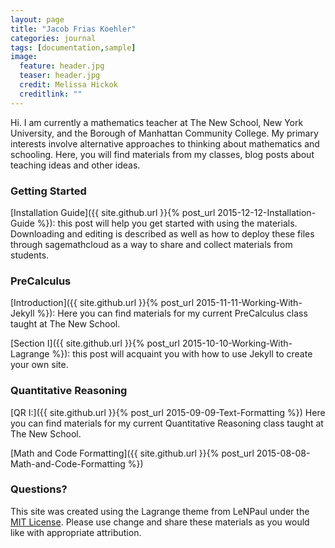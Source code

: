 ```yaml
---
layout: page
title: "Jacob Frias Koehler"
categories: journal
tags: [documentation,sample]
image:
  feature: header.jpg
  teaser: header.jpg
  credit: Melissa Hickok
  creditlink: ""
---
```

Hi.  I am currently a mathematics teacher at The New School, New York University, and the Borough of Manhattan Community College.  My primary interests involve alternative approaches to thinking about mathematics and schooling.  Here, you will find materials from my classes, blog posts about teaching ideas and other ideas.

### Getting Started

[Installation Guide]({{ site.github.url }}{% post_url 2015-12-12-Installation-Guide %}): this post will help you get started with using the materials.  Downloading and editing is described as well as how to deploy these files through sagemathcloud as a way to share and collect materials from students.

### PreCalculus

[Introduction]({{ site.github.url }}{% post_url 2015-11-11-Working-With-Jekyll %}): Here you can find materials for my current PreCalculus class taught at The New School.

[Section I]({{ site.github.url }}{% post_url 2015-10-10-Working-With-Lagrange %}): this post will acquaint you with how to use Jekyll to create your own site.



### Quantitative Reasoning

[QR I:]({{ site.github.url }}{% post_url 2015-09-09-Text-Formatting %})  Here you can find materials for my current Quantitative Reasoning class taught at The New School.

[Math and Code Formatting]({{ site.github.url }}{% post_url 2015-08-08-Math-and-Code-Formatting %})

### Questions?

This site was created using the Lagrange theme from LeNPaul under the [MIT License](http://choosealicense.com/licenses/mit/). Please use change and share these materials as you would like with appropriate attribution.
